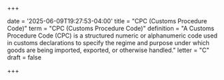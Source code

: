 +++

date = '2025-06-09T19:27:53-04:00'
title = "CPC (Customs Procedure Code)"
term = "CPC (Customs Procedure Code)"
definition = "A Customs Procedure Code (CPC) is a structured numeric or alphanumeric code used in customs declarations to specify the regime and purpose under which goods are being imported, exported, or otherwise handled."
letter = "C"
draft = false

+++



